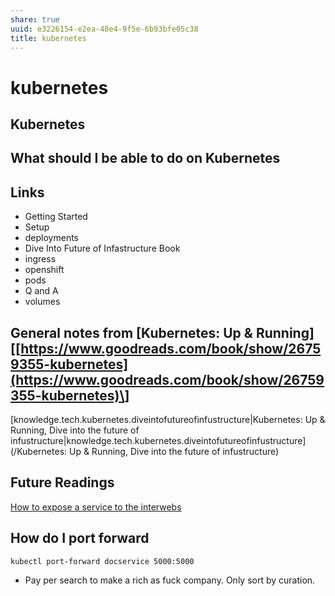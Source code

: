 ```yaml
---
share: true
uuid: e3226154-e2ea-48e4-9f5e-6b93bfe05c38
title: kubernetes
---
```

# kubernetes
Kubernetes
----------

What should I be able to do on Kubernetes
-----------------------------------------

Links
-----

*   Getting Started
*   Setup
*   deployments
*   Dive Into Future of Infastructure Book
*   ingress
*   openshift
*   pods
*   Q and A
*   volumes

General notes from \[Kubernetes: Up & Running\]\[[https://www.goodreads.com/book/show/26759355-kubernetes](https://www.goodreads.com/book/show/26759355-kubernetes)\]
---------------------------------------------------------------------------------------------------------------------------------------------------------------------

\[knowledge.tech.kubernetes.diveintofutureofinfustructure|Kubernetes: Up & Running, Dive into the future of infustructure|knowledge.tech.kubernetes.diveintofutureofinfustructure\](/Kubernetes: Up & Running, Dive into the future of infustructure)

Future Readings
---------------

[How to expose a service to the interwebs](https://kubernetes.io/docs/tutorials/stateless-application/expose-external-ip-address/)

How do I port forward
---------------------

    kubectl port-forward docservice 5000:5000
    

*   Pay per search to make a rich as fuck company. Only sort by curation.